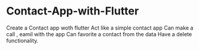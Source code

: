 # Contact-App-with-Flutter
Create a Contact app woth flutter
Act like a simple contact app
Can make a call , eamil with the app
Can favorite a contact from the data
Have a delete functionality.
